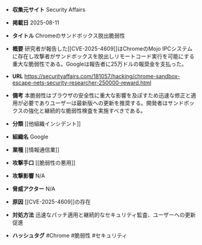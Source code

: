 - **収集元サイト**
Security Affairs

- **掲載日**
2025-08-11

- **タイトル**
Chromeのサンドボックス脱出脆弱性

- **概要**
研究者が報告した[[CVE-2025-4609]]はChromeのMojo IPCシステムに存在し攻撃者がサンドボックスを脱出しリモートコード実行を可能にする重大な脆弱性である。Googleは報告者に25万ドルの報奨金を支払った。

- **URL**
https://securityaffairs.com/181057/hacking/chrome-sandbox-escape-nets-security-researcher-250000-reward.html

- **備考**
本脆弱性はブラウザの安全性に重大な影響を及ぼすため迅速な修正と適用が必要でありユーザーは最新版への更新を推奨する。開発者はサンドボックスの強化と継続的な脆弱性検査を実施すべきである。

- **分類**
[[他組織インシデント]]

- **組織名**
Google

- **業種**
[[情報通信業]]

- **攻撃手口**
[[脆弱性の悪用]]

- **攻撃影響**
N/A

- **脅威アクター**
N/A

- **原因**
[[CVE-2025-4609]]の存在

- **対処方法**
迅速なパッチ適用と継続的なセキュリティ監査、ユーザーへの更新促進

- **ハッシュタグ**
#Chrome #脆弱性 #セキュリティ

